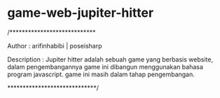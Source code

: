 # game-web-jupiter-hitter

/****************************

Author : arifinhabibi | poseisharp

Description : Jupiter hitter adalah sebuah game yang berbasis website, dalam pengembangannya 
game ini dibangun menggunakan bahasa program javascript. game ini masih dalam tahap pengembangan.

*****************************/
